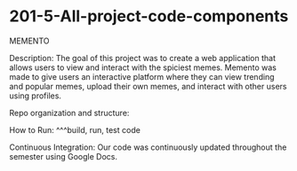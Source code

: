# 201-5-All-project-code-components

MEMENTO

Description:
The goal of this project was to create a web application that allows users to view and interact with the spiciest memes. Memento was made to give users an interactive platform where they can view trending and popular memes, upload their own memes, and interact with other users using profiles.

Repo organization and structure: 


How to Run: 
^^^build, run, test code

Continuous Integration: Our code was continuously updated throughout the semester using Google Docs.



